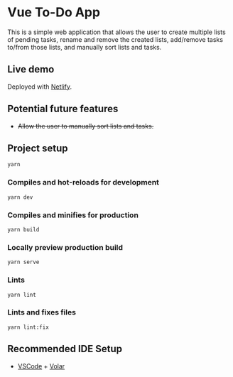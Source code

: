 # Vue To-Do App

This is a simple web application that allows the user to create multiple lists of pending tasks, rename and remove the created lists, add/remove tasks to/from those lists, and manually sort lists and tasks.

## Live demo

Deployed with [Netlify](https://v-to-do-app.netlify.app/).

## Potential future features

- ~~Allow the user to manually sort lists and tasks.~~

## Project setup

```
yarn
```

### Compiles and hot-reloads for development

```
yarn dev
```

### Compiles and minifies for production

```
yarn build
```

### Locally preview production build

```
yarn serve
```

### Lints

```
yarn lint
```

### Lints and fixes files

```
yarn lint:fix
```

## Recommended IDE Setup

- [VSCode](https://code.visualstudio.com/) + [Volar](https://marketplace.visualstudio.com/items?itemName=johnsoncodehk.volar)
